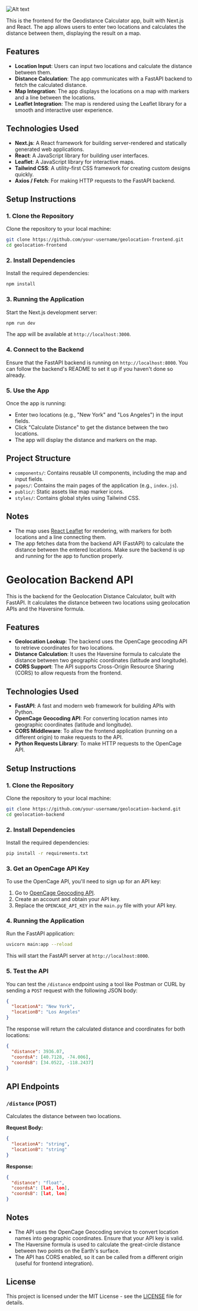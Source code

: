 ![Alt text](https://github.com/thinkphp/next-geodistance/blob/main/Screenshot%20from%202025-02-05%2023-20-53.png?raw=true)


This is the frontend for the Geodistance Calculator app, built with Next.js and React. The app allows users to enter two locations and calculates the distance between them, displaying the result on a map.

## Features

- **Location Input**: Users can input two locations and calculate the distance between them.
- **Distance Calculation**: The app communicates with a FastAPI backend to fetch the calculated distance.
- **Map Integration**: The app displays the locations on a map with markers and a line between the locations.
- **Leaflet Integration**: The map is rendered using the Leaflet library for a smooth and interactive user experience.

## Technologies Used

- **Next.js**: A React framework for building server-rendered and statically generated web applications.
- **React**: A JavaScript library for building user interfaces.
- **Leaflet**: A JavaScript library for interactive maps.
- **Tailwind CSS**: A utility-first CSS framework for creating custom designs quickly.
- **Axios / Fetch**: For making HTTP requests to the FastAPI backend.

## Setup Instructions

### 1. Clone the Repository

Clone the repository to your local machine:

```bash
git clone https://github.com/your-username/geolocation-frontend.git
cd geolocation-frontend
```

### 2. Install Dependencies

Install the required dependencies:

```bash
npm install
```

### 3. Running the Application

Start the Next.js development server:

```bash
npm run dev
```

The app will be available at `http://localhost:3000`.

### 4. Connect to the Backend

Ensure that the FastAPI backend is running on `http://localhost:8000`. You can follow the backend's README to set it up if you haven't done so already.

### 5. Use the App

Once the app is running:

- Enter two locations (e.g., "New York" and "Los Angeles") in the input fields.
- Click "Calculate Distance" to get the distance between the two locations.
- The app will display the distance and markers on the map.

## Project Structure

- `components/`: Contains reusable UI components, including the map and input fields.
- `pages/`: Contains the main pages of the application (e.g., `index.js`).
- `public/`: Static assets like map marker icons.
- `styles/`: Contains global styles using Tailwind CSS.

## Notes

- The map uses [React Leaflet](https://react-leaflet.js.org/) for rendering, with markers for both locations and a line connecting them.
- The app fetches data from the backend API (FastAPI) to calculate the distance between the entered locations. Make sure the backend is up and running for the app to function properly.



# Geolocation Backend API

This is the backend for the Geolocation Distance Calculator, built with FastAPI. It calculates the distance between two locations using geolocation APIs and the Haversine formula.

## Features

- **Geolocation Lookup**: The backend uses the OpenCage geocoding API to retrieve coordinates for two locations.
- **Distance Calculation**: It uses the Haversine formula to calculate the distance between two geographic coordinates (latitude and longitude).
- **CORS Support**: The API supports Cross-Origin Resource Sharing (CORS) to allow requests from the frontend.

## Technologies Used

- **FastAPI**: A fast and modern web framework for building APIs with Python.
- **OpenCage Geocoding API**: For converting location names into geographic coordinates (latitude and longitude).
- **CORS Middleware**: To allow the frontend application (running on a different origin) to make requests to the API.
- **Python Requests Library**: To make HTTP requests to the OpenCage API.

## Setup Instructions

### 1. Clone the Repository

Clone the repository to your local machine:

```bash
git clone https://github.com/your-username/geolocation-backend.git
cd geolocation-backend
```

### 2. Install Dependencies

Install the required dependencies:

```bash
pip install -r requirements.txt
```

### 3. Get an OpenCage API Key

To use the OpenCage API, you'll need to sign up for an API key:

1. Go to [OpenCage Geocoding API](https://opencagedata.com/).
2. Create an account and obtain your API key.
3. Replace the `OPENCAGE_API_KEY` in the `main.py` file with your API key.

### 4. Running the Application

Run the FastAPI application:

```bash
uvicorn main:app --reload
```

This will start the FastAPI server at `http://localhost:8000`.

### 5. Test the API

You can test the `/distance` endpoint using a tool like Postman or CURL by sending a `POST` request with the following JSON body:

```json
{
  "locationA": "New York",
  "locationB": "Los Angeles"
}
```

The response will return the calculated distance and coordinates for both locations:

```json
{
  "distance": 3936.07,
  "coordsA": [40.7128, -74.006],
  "coordsB": [34.0522, -118.2437]
}
```

## API Endpoints

### `/distance` (POST)

Calculates the distance between two locations.

**Request Body:**
```json
{
  "locationA": "string",
  "locationB": "string"
}
```

**Response:**
```json
{
  "distance": "float",
  "coordsA": [lat, lon],
  "coordsB": [lat, lon]
}
```

## Notes

- The API uses the OpenCage Geocoding service to convert location names into geographic coordinates. Ensure that your API key is valid.
- The Haversine formula is used to calculate the great-circle distance between two points on the Earth's surface.
- The API has CORS enabled, so it can be called from a different origin (useful for frontend integration).

## License

This project is licensed under the MIT License - see the [LICENSE](LICENSE) file for details.
